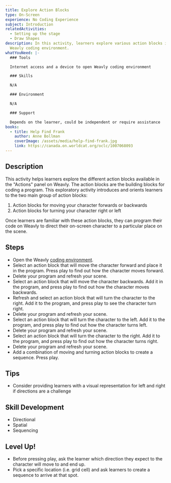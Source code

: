 ```yaml
---
title: Explore Action Blocks
type: On-Screen
experience: No Coding Experience
subject: Introduction
relatedActivities:
  - Setting up the stage
  - Draw Shapes
description: In this activity, learners explore various action blocks in the
  Weavly coding environment.
whatYouNeed: |-
  ### Tools

  Internet access and a device to open Weavly coding environment

  ### Skills

  N/A

  ### Environment

  N/A

  ### Support

  Depends on the learner, could be independent or require assistance
books:
  - title: Help Find Frank
    author: Anne Bollman
    coverImage: /assets/media/help-find-frank.jpg
    link: https://canada.on.worldcat.org/oclc/1007068093
---
```

## Description

This activity helps learners explore the different action blocks available in the "Actions" panel on Weavly. The action blocks are the building blocks for coding a program. This exploratory activity introduces and orients learners to the two main group of action blocks:

1. Action blocks for moving your character forwards or backwards
2. Action blocks for turning your character right or left 

Once learners are familiar with these action blocks, they can program their code on Weavly to direct their on-screen character to a particular place on the scene.

## Steps

* Open the Weavly [coding environment](https://create.weavly.org/?v=1.4&t=default&w=Sketchpad&p=&c=abb&d=&s=abb).
* Select an action block that will move the character forward and place it in the program. Press play to find out how the character moves forward.
* Delete your program and refresh your scene. 
* Select an action block that will move the character backwards. Add it in the program, and press play to find out how the character moves backwards.
* Refresh and select an action block that will turn the character to the right. Add it to the program, and press play to see the character turn right.
* Delete your program and refresh your scene. 
* Select an action block that will turn the character to the left. Add it to the program, and press play to find out how the character turns left.
* Delete your program and refresh your scene. 
* Select an action block that will turn the character to the right. Add it to the program, and press play to find out how the character turns right.
* Delete your program and refresh your scene. 
* Add a combination of moving and turning action blocks to create a sequence. Press play.

## Tips

* Consider providing learners with a visual representation for left and right if directions are a challenge

## Skill Development

* Directional
* Spatial
* Sequencing

## Level Up!

* Before pressing play, ask the learner which direction they expect to the character will move to and end up.
* Pick a specific location (i.e. grid cell) and ask learners to create a sequence to arrive at that spot.